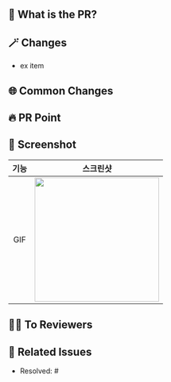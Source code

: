 <!-- 제목은 {{ [TNT-00] 내용 }} 으로 작성해주세요. --> 
## 📌 What is the PR?
<!-- PR에 대한 전반적인 설명을 적어주세요. -->

## 🪄 Changes
<!-- 작업 내용을 리스트로 작성해주세요. -->
- ex item

## 🌐 Common Changes
<!-- 공통 작업 부분에 대한 수정 사항이 있다면 적어주세요 -->

## 🔥 PR Point
<!-- 주요 코드를 써주세요 -->

## 📸 Screenshot
<!-- 작업한 화면이 있다면 스크린 샷으로 첨부해주세요. -->

|    기능    |   스크린샷   |
| :-------------: | :----------: |
| GIF | <img src = "" width ="250">|

## 🙆🏻 To Reviewers
<!-- 리뷰어에게 주목했으면 하는 점 or 바라는 점을 적어주세요. -->

## 💭 Related Issues
<!-- 작업한 이슈번호를 # 뒤에 붙여주세요. 이슈가 닫히는 것을 원치 않는 경우 `Resolved:`를 지워주세요 -->
- Resolved: #

